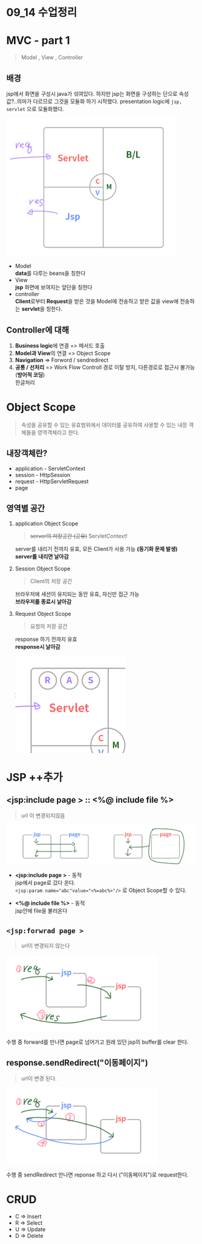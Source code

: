 09_14 수업정리
====

# MVC - part 1
> Model , View , Controller

## 배경
jsp에서 화면을 구성시 java가 섞여있다. 하지만 jsp는 화면을 구성하는 단으로 속성값?..의마가 다르므로 그것을 모듈화 하기 시작했다. presentation logic에  `jsp, servlet` 으로 모듈화했다.

<img src = "MVC.png" width ="450"/>

- Model  
  **data**를 다루는 beans을 칭한다
- View  
  **jsp** 화면에 보여지는 앞단을 칭한다
- controller  
  **Client**로부터 **Request**을 받은 것을 Model에 전송하고 받은 값을 view에 전송하는 **servlet**을 칭한다.

## Controller에 대해 
1. **Business logic**에 연결 => 메서드 호출
2. **Model과 View**의 연결 => Object Scope
3. **Navigation** => Forword / sendredirect 
4. **공통 / 선처리** => Work Flow Controll 경로 이탈 방지, 다른경로로 접근시 불가능(**방어적   코딩**)   
   한글처리

# Object Scope
> 속성을 공유할 수 있는 유효범위에서 데이터를 공유하여 사용할 수 있는 내장 객체들을 영역객체라고 한다.

## 내장객체란?
- application - ServletContext
- session - HttpSession
- request - HttpServletRequest
- page



## 영역별 공간
1. application Object Scope   
   > ~~server의 저장공간 (공유)~~ ServletContext!
    
    server를 내리기 전까지 유효, 모든 Client가 사용 가능 **(동기화 문제 발생)**  
    **server를 내리면 날아감**

2. Session Object Scope   
   > Client의 저장 공간

    브라우저에 세션이 유지되는 동안 유효, 자신만 접근 가능   
    **브라우저를 종료시 날아감**

3. Request Object Scope   
   > 요청의 저장 공간

   response 하기 전까지 유효   
   **response시 날아감**

    <img src = "obj.png">

# JSP ++추가

## **<jsp:include page > :: <%@ include file %>**
 > url 이 변경되지않음

<img src = "include.png">

- **<jsp:include page >**  - 동적   
  jsp에서 page로 갔다 온다.  
`<jsp:param name="abc"value="<%=abc%>"/>` 로 Object Scope할 수 있다.

- **<%@ include file %>**  - 동적   
  jsp안에 file을 불러온다

## **`<jsp:forwrad page >`**
> url이 변경되지 않는다  

<img src = "forwrad.png" width = "400">

수행 중 forward를 만나면 page로 넘어가고 원래 있던 jsp의 buffer를 clear 한다.

## **response.sendRedirect("이동페이지")**
> url이 변경 된다.
> 
<img src = "send.png" width = "400">

수행 중 sendRedirect 만나면 reponse 하고 다시 ("이동페이지")로 request한다.

# CRUD 
 - C => Insert
 - R => Select
 - U => Update
 - D => Delete
























